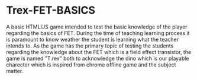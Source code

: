 # Trex-FET-BASICS
A basic HTML/JS game intended to test the basic knowledge of the player regarding the basics of FET. During the time of teaching learning process it is paramount to know weather the student is learning what the teacher intends to.
As the game has the primary topic of testing the students regarding the knowledge about the FET which is a field effect transistor, the game is named "T.rex" both to acknowledge the dino which is our playable charecter which is inspired from chrome offline game and the subject matter.
